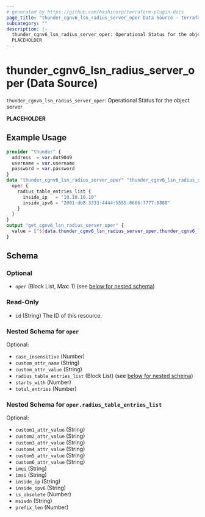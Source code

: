 ```yaml
---
# generated by https://github.com/hashicorp/terraform-plugin-docs
page_title: "thunder_cgnv6_lsn_radius_server_oper Data Source - terraform-provider-thunder"
subcategory: ""
description: |-
  thunder_cgnv6_lsn_radius_server_oper: Operational Status for the object server
  PLACEHOLDER
---
```


# thunder_cgnv6_lsn_radius_server_oper (Data Source)

`thunder_cgnv6_lsn_radius_server_oper`: Operational Status for the object server

__PLACEHOLDER__

## Example Usage

```terraform
provider "thunder" {
  address  = var.dut9049
  username = var.username
  password = var.password
}
data "thunder_cgnv6_lsn_radius_server_oper" "thunder_cgnv6_lsn_radius_server_oper" {
  oper {
    radius_table_entries_list {
      inside_ip   = "10.10.10.10"
      inside_ipv6 = "2001:db8:3333:4444:5555:6666:7777:8888"
    }
  }
}
output "get_cgnv6_lsn_radius_server_oper" {
  value = ["${data.thunder_cgnv6_lsn_radius_server_oper.thunder_cgnv6_lsn_radius_server_oper}"]
}
```

<!-- schema generated by tfplugindocs -->
## Schema

### Optional

- `oper` (Block List, Max: 1) (see [below for nested schema](#nestedblock--oper))

### Read-Only

- `id` (String) The ID of this resource.

<a id="nestedblock--oper"></a>
### Nested Schema for `oper`

Optional:

- `case_insensitive` (Number)
- `custom_attr_name` (String)
- `custom_attr_value` (String)
- `radius_table_entries_list` (Block List) (see [below for nested schema](#nestedblock--oper--radius_table_entries_list))
- `starts_with` (Number)
- `total_entries` (Number)

<a id="nestedblock--oper--radius_table_entries_list"></a>
### Nested Schema for `oper.radius_table_entries_list`

Optional:

- `custom1_attr_value` (String)
- `custom2_attr_value` (String)
- `custom3_attr_value` (String)
- `custom4_attr_value` (String)
- `custom5_attr_value` (String)
- `custom6_attr_value` (String)
- `imei` (String)
- `imsi` (String)
- `inside_ip` (String)
- `inside_ipv6` (String)
- `is_obsolete` (Number)
- `msisdn` (String)
- `prefix_len` (Number)


